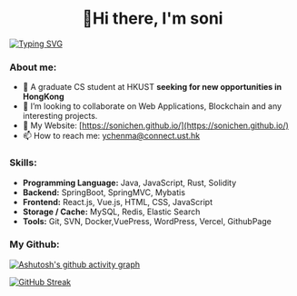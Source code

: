 <h1 align="center">👋Hi there, I'm soni</h1>

[![Typing SVG](https://readme-typing-svg.demolab.com?font=Fira+Code&pause=1000&random=false&width=435&lines=Web+Application+Development;Blockchain+Application;Interesting+Tools+)](https://git.io/typing-svg)

<h3 align="left">About me:</h3>

- 🔭 A graduate CS student at HKUST **seeking for new opportunities in** **HongKong**
- 👯 I’m looking to collaborate on Web Applications, Blockchain and any interesting projects.
- 🌱 My Website: [https://sonichen.github.io/](https://sonichen.github.io/)
- 📫 How to reach me: ychenma@connect.ust.hk

<h3 align="left">Skills:</h3>

- **Programming Language:** Java, JavaScript, Rust, Solidity
- **Backend:** SpringBoot, SpringMVC, Mybatis
- **Frontend:** React.js, Vue.js, HTML, CSS, JavaScript
- **Storage / Cache:** MySQL, Redis, Elastic Search
- **Tools:** Git, SVN, Docker,VuePress, WordPress, Vercel, GithubPage

<h3 align="left">My Github:</h3>

[![Ashutosh's github activity graph](https://github-readme-activity-graph.vercel.app/graph?username=sonichen&theme=vue)](https://github.com/Zachary-wW/github-readme-activity-graph)



[![GitHub Streak](https://streak-stats.demolab.com/?user=sonichen&theme=solarized-light)](https://git.io/streak-stats)
